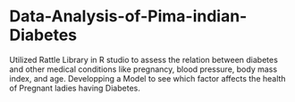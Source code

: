 # Data-Analysis-of-Pima-indian-Diabetes
Utilized Rattle Library in R studio to assess the relation between diabetes and other medical conditions like pregnancy, blood pressure, body mass index, and age. Developping a Model to see which factor affects the health of Pregnant ladies having Diabetes.
